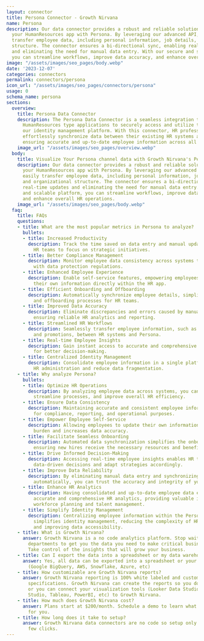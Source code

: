 ```yaml
---
layout: connector
title: Persona Connector - Growth Nirvana
name: Persona
description: Our data connector provides a robust and reliable solution for integrating
  your HumanResources app with Persona. By leveraging our advanced API, you can easily
  transfer employee data, including personal information, job details, and organizational
  structure. The connector ensures a bi-directional sync, enabling real-time updates
  and eliminating the need for manual data entry. With our secure and scalable platform,
  you can streamline workflows, improve data accuracy, and enhance overall HR operations.
image: "/assets/images/seo_pages/body.webp"
date: '2023-12-07'
categories: connectors
permalink: connectors/persona
icon_url: "/assets/images/seo_pages/connectors/persona"
usage: 0
schema_name: persona
sections:
  overview:
    title: Persona Data Connector
    description: The Persona Data Connector is a seamless integration that allows
      HumanResources type applications to securely access and utilize the power of
      our identity management platform. With this connector, HR professionals can
      effortlessly synchronize data between their existing HR systems and Persona,
      ensuring accurate and up-to-date employee information across all platforms.
    image_url: "/assets/images/seo_pages/overview.webp"
  body:
    title: Visualize Your Persona channel data with Growth Nirvana's Persona Connector
    description: Our data connector provides a robust and reliable solution for integrating
      your HumanResources app with Persona. By leveraging our advanced API, you can
      easily transfer employee data, including personal information, job details,
      and organizational structure. The connector ensures a bi-directional sync, enabling
      real-time updates and eliminating the need for manual data entry. With our secure
      and scalable platform, you can streamline workflows, improve data accuracy,
      and enhance overall HR operations.
    image_url: "/assets/images/seo_pages/body.webp"
  faq:
    title: FAQs
    questions:
    - title: What are the most popular metrics in Persona to analyze?
      bullets:
      - title: Increased Productivity
        description: Track the time saved on data entry and manual updates, allowing
          HR teams to focus on strategic initiatives.
      - title: Better Compliance Management
        description: Monitor employee data consistency across systems to ensure compliance
          with data protection regulations.
      - title: Enhanced Employee Experience
        description: Enable self-service features, empowering employees to update
          their own information directly within the HR app.
      - title: Efficient Onboarding and Offboarding
        description: Automatically synchronize employee details, simplifying the onboarding
          and offboarding processes for HR teams.
      - title: Improved Data Accuracy
        description: Eliminate discrepancies and errors caused by manual data entry,
          ensuring reliable HR analytics and reporting.
      - title: Streamlined HR Workflows
        description: Seamlessly transfer employee information, such as job changes
          and promotions, between HR systems and Persona.
      - title: Real-time Employee Insights
        description: Gain instant access to accurate and comprehensive employee data
          for better decision-making.
      - title: Centralized Identity Management
        description: Consolidate employee information in a single platform to simplify
          HR administration and reduce data fragmentation.
    - title: Why analyze Persona?
      bullets:
      - title: Optimize HR Operations
        description: By analyzing employee data across systems, you can identify bottlenecks,
          streamline processes, and improve overall HR efficiency.
      - title: Ensure Data Consistency
        description: Maintaining accurate and consistent employee information is crucial
          for compliance, reporting, and operational purposes.
      - title: Empower Employee Self-Service
        description: Allowing employees to update their own information reduces administrative
          burden and increases data accuracy.
      - title: Facilitate Seamless Onboarding
        description: Automated data synchronization simplifies the onboarding process,
          ensuring new hires receive the necessary resources and benefits promptly.
      - title: Drive Informed Decision-Making
        description: Accessing real-time employee insights enables HR teams to make
          data-driven decisions and adapt strategies accordingly.
      - title: Improve Data Reliability
        description: By eliminating manual data entry and synchronizing information
          automatically, you can trust the accuracy and integrity of your HR data.
      - title: Enhance HR Analytics
        description: Having consolidated and up-to-date employee data enables more
          accurate and comprehensive HR analytics, providing valuable insights for
          workforce planning and talent management.
      - title: Simplify Identity Management
        description: Centralizing employee information within the Persona platform
          simplifies identity management, reducing the complexity of HR administration
          and improving data accessibility.
    - title: What is Growth Nirvana?
      answer: Growth Nirvana is a no code analytics platform. Stop waiting for other
        departments to get you the data you need to make critical business decisions.
        Take control of the insights that will grow your business.
    - title: Can I export the data into a spreadsheet or my data warehouse?
      answer: Yes, all data can be exported into a spreadsheet or your data warehouse
        (Google BigQuery, AWS, Snowflake, Azure, etc)
    - title: How customizable are Growth Nirvana reports?
      answer: Growth Nirvana reporting is 100% white labeled and customized to your
        specifications. Growth Nirvana can create the reports so you don’t have to
        or you can connect your visualization tools (Looker Data Studio/Google Data
        Studio, Tableau, PowerBI, etc) to Growth Nirvana.
    - title: How much does Growth Nirvana cost?
      answer: Plans start at $200/month. Schedule a demo to learn what plan is best
        for you.
    - title: How long does it take to setup?
      answer: Growth Nirvana data connectors are no code so setup only requires a
        few clicks.
---
```

